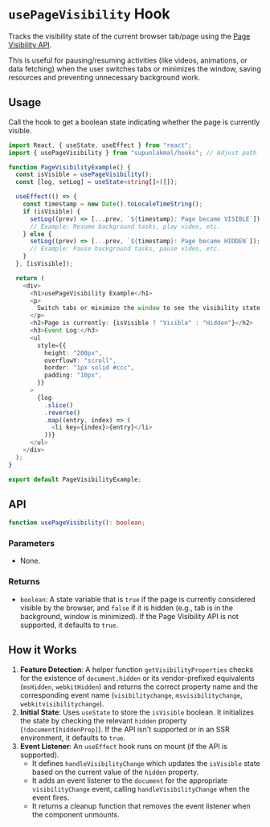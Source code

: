 # `usePageVisibility` Hook

Tracks the visibility state of the current browser tab/page using the [Page Visibility API](https://developer.mozilla.org/en-US/docs/Web/API/Page_Visibility_API).

This is useful for pausing/resuming activities (like videos, animations, or data fetching) when the user switches tabs or minimizes the window, saving resources and preventing unnecessary background work.

## Usage

Call the hook to get a boolean state indicating whether the page is currently visible.

```typescript
import React, { useState, useEffect } from "react";
import { usePageVisibility } from "supunlakmal/hooks"; // Adjust path

function PageVisibilityExample() {
  const isVisible = usePageVisibility();
  const [log, setLog] = useState<string[]>([]);

  useEffect(() => {
    const timestamp = new Date().toLocaleTimeString();
    if (isVisible) {
      setLog((prev) => [...prev, `${timestamp}: Page became VISIBLE`]);
      // Example: Resume background tasks, play video, etc.
    } else {
      setLog((prev) => [...prev, `${timestamp}: Page became HIDDEN`]);
      // Example: Pause background tasks, pause video, etc.
    }
  }, [isVisible]);

  return (
    <div>
      <h1>usePageVisibility Example</h1>
      <p>
        Switch tabs or minimize the window to see the visibility state change.
      </p>
      <h2>Page is currently: {isVisible ? "Visible" : "Hidden"}</h2>
      <h3>Event Log:</h3>
      <ul
        style={{
          height: "200px",
          overflowY: "scroll",
          border: "1px solid #ccc",
          padding: "10px",
        }}
      >
        {log
          .slice()
          .reverse()
          .map((entry, index) => (
            <li key={index}>{entry}</li>
          ))}
      </ul>
    </div>
  );
}

export default PageVisibilityExample;
```

## API

```typescript
function usePageVisibility(): boolean;
```

### Parameters

- None.

### Returns

- `boolean`: A state variable that is `true` if the page is currently considered visible by the browser, and `false` if it is hidden (e.g., tab is in the background, window is minimized). If the Page Visibility API is not supported, it defaults to `true`.

## How it Works

1.  **Feature Detection**: A helper function `getVisibilityProperties` checks for the existence of `document.hidden` or its vendor-prefixed equivalents (`msHidden`, `webkitHidden`) and returns the correct property name and the corresponding event name (`visibilitychange`, `msvisibilitychange`, `webkitvisibilitychange`).
2.  **Initial State**: Uses `useState` to store the `isVisible` boolean. It initializes the state by checking the relevant `hidden` property (`!document[hiddenProp]`). If the API isn't supported or in an SSR environment, it defaults to `true`.
3.  **Event Listener**: An `useEffect` hook runs on mount (if the API is supported).
    - It defines `handleVisibilityChange` which updates the `isVisible` state based on the current value of the `hidden` property.
    - It adds an event listener to the `document` for the appropriate `visibilityChange` event, calling `handleVisibilityChange` when the event fires.
    - It returns a cleanup function that removes the event listener when the component unmounts.

